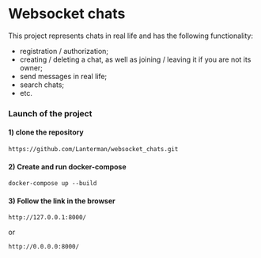 # Websocket chats

This project represents chats in real life and has the following functionality:
- registration / authorization;
- creating / deleting a chat, as well as joining / leaving it if you are not its owner;
- send messages in real life;
- search chats;
- etc.

### Launch of the project

#### 1) clone the repository
```
https://github.com/Lanterman/websocket_chats.git
```
#### 2) Create and run docker-compose
```
docker-compose up --build
```
#### 3) Follow the link in the browser
```
http://127.0.0.1:8000/
```
or
```
http://0.0.0.0:8000/
```
